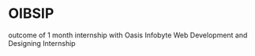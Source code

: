 # OIBSIP
outcome of 1 month internship with Oasis Infobyte Web Development and Designing Internship
